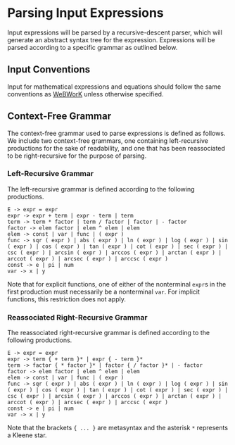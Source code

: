 # Parsing Input Expressions
Input expressions will be parsed by a recursive-descent parser, which will generate an abstract syntax tree for the expression. Expressions will be parsed according to a specific grammar as outlined below.

## Input Conventions
Input for mathematical expressions and equations should follow the same conventions as [WeBWorK](https://webwork.maa.org/wiki/Available_Functions#Syntax_for_entering_expressions "WeBWorK Documentation")
 unless otherwise specified.

## Context-Free Grammar
The context-free grammar used to parse expressions is defined as follows. We include two context-free grammars, one containing left-recursive productions for the sake of readability, and one that has been reassociated to be right-recursive for the purpose of parsing.

### Left-Recursive Grammar
The left-recursive grammar is defined according to the following productions.
```
E -> expr = expr
expr -> expr + term | expr - term | term
term -> term * factor | term / factor | factor | - factor
factor -> elem factor | elem ^ elem | elem
elem -> const | var | func | ( expr )
func -> sqr ( expr ) | abs ( expr ) | ln ( expr ) | log ( expr ) | sin ( expr ) | cos ( expr ) | tan ( expr ) | cot ( expr ) | sec ( expr ) | csc ( expr ) | arcsin ( expr ) | arccos ( expr ) | arctan ( expr ) | arccot ( expr ) | arcsec ( expr ) | arccsc ( expr )
const -> e | pi | num
var -> x | y
```
Note that for explicit functions, one of either of the nonterminal `expr`s in the first production must necessarily be a nonterminal `var`. For implicit functions, this restriction does not apply.

### Reassociated Right-Recursive Grammar
The reassociated right-recursive grammar is defined according to the following productions.
```
E -> expr = expr
expr -> term { + term }* | expr { - term }*
term -> factor { * factor }* | factor { / factor }* | - factor
factor -> elem factor | elem ^ elem | elem
elem -> const | var | func | ( expr )
func -> sqr ( expr ) | abs ( expr ) | ln ( expr ) | log ( expr ) | sin ( expr ) | cos ( expr ) | tan ( expr ) | cot ( expr ) | sec ( expr ) | csc ( expr ) | arcsin ( expr ) | arccos ( expr ) | arctan ( expr ) | arccot ( expr ) | arcsec ( expr ) | arccsc ( expr )
const -> e | pi | num
var -> x | y
```
Note that the brackets `{ ... }` are metasyntax and the asterisk `*` represents a Kleene star.
